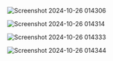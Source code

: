 ![Screenshot 2024-10-26 014306](https://github.com/user-attachments/assets/c0b46113-414c-47a7-9380-d62789c70db5)



![Screenshot 2024-10-26 014314](https://github.com/user-attachments/assets/c6e173a4-c0d7-4eb1-a6b1-165262ee62bb)



![Screenshot 2024-10-26 014333](https://github.com/user-attachments/assets/9ac90989-d8e5-4e6b-8092-7e3ee51d282f)



![Screenshot 2024-10-26 014344](https://github.com/user-attachments/assets/173925de-8dc0-4093-8c18-6262de945104)
